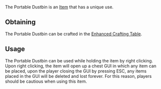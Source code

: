 The Portable Dustbin is an [Item](https://github.com/TheBusyBiscuit/Slimefun4/wiki/Items) that has a unique use.

## Obtaining
The Portable Dustbin can be crafted in the [Enhanced Crafting Table](https://github.com/TheBusyBiscuit/Slimefun4/wiki/Enhanced-Crafting-Table).

## Usage
The Portable Dustbin can be used while holding the item by right clicking. Upon right clicking, the item will open up a chest GUI in which any item can be placed, upon the player closing the GUI by pressing ESC, any items placed in the GUI will be deleted and lost forever. For this reason, players should be cautious when using this item.
